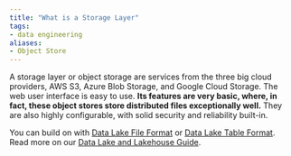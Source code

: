 ```yaml
---
title: "What is a Storage Layer"
tags:
- data engineering
aliases:
- Object Store
---
```

A storage layer or object storage are services from the three big cloud providers, AWS S3, Azure Blob Storage, and Google Cloud Storage. The web user interface is easy to use. **Its features are very basic, where, in fact, these object stores store distributed files exceptionally well.** They are also highly configurable, with solid security and reliability built-in.

You can build on with  [Data Lake File Format](term/Data%20Lake%20File%20Format.md) or [Data Lake Table Format](term/Data%20Lake%20Table%20Format.md). Read more on our [Data Lake and Lakehouse Guide](https://airbyte.com/blog/data-lake-lakehouse-guide-powered-by-table-formats-delta-lake-iceberg-hudi).
